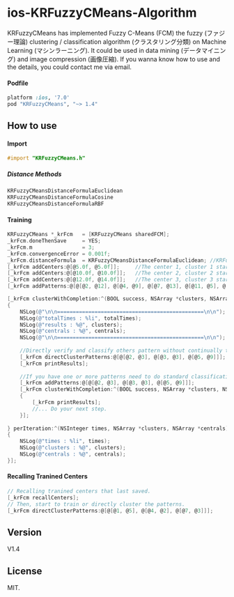 ios-KRFuzzyCMeans-Algorithm
=================

KRFuzzyCMeans has implemented Fuzzy C-Means (FCM) the fuzzy (ファジー理論) clustering / classification algorithm (クラスタリング分類) on Machine Learning (マシンラーニング). It could be used in data mining (データマイニング) and image compression (画像圧縮). If you wanna know how to use and the details, you could contact me via email.

#### Podfile

```ruby
platform :ios, '7.0'
pod "KRFuzzyCMeans", "~> 1.4"
```

## How to use

#### Import
``` objective-c
#import "KRFuzzyCMeans.h"
```

##### Distance Methods

``` objective-c
KRFuzzyCMeansDistanceFormulaEuclidean
KRFuzzyCMeansDistanceFormulaCosine
KRFuzzyCMeansDistanceFormulaRBF
```

#### Training
``` objective-c
KRFuzzyCMeans *_krFcm   = [KRFuzzyCMeans sharedFCM];
_krFcm.doneThenSave     = YES;
_krFcm.m                = 3;
_krFcm.convergenceError = 0.001f;
_krFcm.distanceFormula  = KRFuzzyCMeansDistanceFormulaEuclidean; //KRFuzzyCMeansDistanceFormulaCosine
[_krFcm addCenters:@[@5.0f, @5.0f]];     //The center 1, cluster 1 start in here
[_krFcm addCenters:@[@10.0f, @10.0f]];   //The center 2, cluster 2 start in here
[_krFcm addCenters:@[@12.0f, @14.0f]];   //The center 3, cluster 3 start in here
[_krFcm addPatterns:@[@[@2, @12], @[@4, @9], @[@7, @13], @[@11, @5], @[@12, @7], @[@14, @4]]];

[_krFcm clusterWithCompletion:^(BOOL success, NSArray *clusters, NSArray *centrals, NSInteger totalTimes)
{
    NSLog(@"\n\n===============================================\n\n");
    NSLog(@"totalTimes : %li", totalTimes);
    NSLog(@"results : %@", clusters);
    NSLog(@"centrals : %@", centrals);
    NSLog(@"\n\n===============================================\n\n");
    
    //Directly verify and classify others pattern without continually training the centers, you could use :
    [_krFcm directClusterPatterns:@[@[@2, @3], @[@3, @3], @[@5, @9]]];
    [_krFcm printResults];
    
    //If you have one or more patterns need to do standard classification, use this to renew all groups and re-adjust the central groups :
    [_krFcm addPatterns:@[@[@2, @3], @[@3, @3], @[@5, @9]]];
    [_krFcm clusterWithCompletion:^(BOOL success, NSArray *clusters, NSArray *centrals, NSInteger totalTimes)
    {
        [_krFcm printResults];
        //... Do your next step.
    }];
    
} perIteration:^(NSInteger times, NSArray *clusters, NSArray *centrals)
{
    NSLog(@"times : %li", times);
    NSLog(@"clusters : %@", clusters);
    NSLog(@"centrals : %@", centrals);
}];
```
#### Recalling Tranined Centers
``` objective-c
// Recalling tranined centers that last saved.
[_krFcm recallCenters];
// Then, start to train or directly cluster the patterns.
[_krFcm directClusterPatterns:@[@[@1, @5], @[@4, @2], @[@7, @3]]];
```

## Version

V1.4

## License

MIT.
